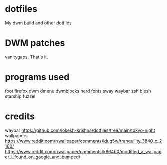 # dotfiles
My dwm build and other dotfiles

# DWM patches 
vanitygaps. That's it.
# programs used 
foot firefox dwm dmenu dwmblocks nerd fonts  sway waybar zsh blesh starship fuzzel
# credits 
waybar https://github.com/lokesh-krishna/dotfiles/tree/main/tokyo-night
wallpapers https://www.reddit.com/r/wallpaper/comments/iduq5w/tranquility_3840_x_2160/ https://www.reddit.com/r/wallpaper/comments/k864b0/modified_a_wallpaper_i_found_on_google_and_bumped/

